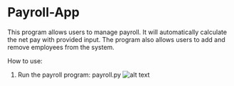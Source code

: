 # Payroll-App

This program allows users to manage payroll. It will automatically calculate the net pay with provided input. The program also allows users to add and remove employees from the system.

How to use:
1. Run the payroll program: payroll.py
![alt text](https://github.com/gabrielzurc10/Payroll_App/blob/master//image.jpg?raw=true)
